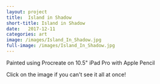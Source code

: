 ```yaml
---
layout: project
title:  Island in Shadow
short-title: Island in Shadow
date:   2017-12-11
categories: art
image: /images/Island_In_Shadow.jpg
full-image: /images/Island_In_Shadow.jpg
---
```


Painted using Procreate on 10.5" iPad Pro with Apple Pencil

Click on the image if you can't see it all at once!

